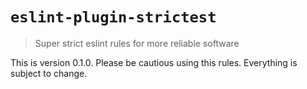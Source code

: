 # `eslint-plugin-strictest`

> Super strict eslint rules for more reliable software

This is version 0.1.0. Please be cautious using this rules. Everything is subject to change.